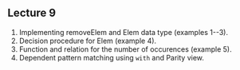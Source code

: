 ## Lecture 9

 1. Implementing removeElem and Elem data type (examples 1--3).
 2. Decision procedure for Elem (example 4).
 3. Function and relation for the number of occurences (example 5).
 4. Dependent pattern matching using `with` and Parity view.